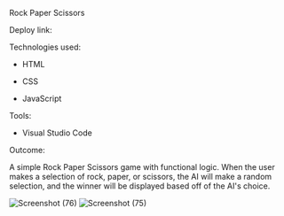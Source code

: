 Rock Paper Scissors

Deploy link: 

Technologies used:

- HTML

- CSS

- JavaScript

Tools:

- Visual Studio Code

Outcome:

A simple Rock Paper Scissors game with functional logic. When the user makes a selection of rock, paper, or
scissors, the AI will make a random selection, and the winner will be displayed based off of the AI's choice.

![Screenshot (76)](https://user-images.githubusercontent.com/111706382/197409446-12dc7fea-4532-4bc1-9cf3-9e68227358f7.png)
![Screenshot (75)](https://user-images.githubusercontent.com/111706382/197409447-cf8deaa1-00e6-472c-9954-a1e7ab25b8b4.png)
